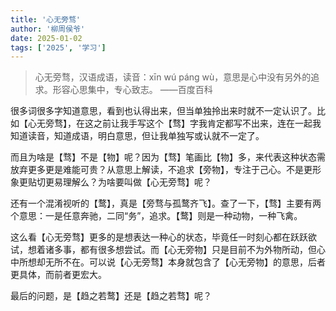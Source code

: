 ```yaml
---
title: '心无旁骛'
author: '柳周侯爷'
date: 2025-01-02
tags: ['2025', '学习']
---
```


> 心无旁骛，汉语成语，读音：xīn wú páng wù，意思是心中没有另外的追求。形容心思集中，专心致志。 ——百度百科

很多词很多字知道意思，看到也认得出来，但当单独拎出来时就不一定认识了。比如【心无旁骛】，在这之前让我手写这个【骛】字我肯定都写不出来，连在一起我知道读音，知道成语，明白意思，但让我单独写或认就不一定了。

而且为啥是【骛】不是【物】呢？因为【骛】笔画比【物】多，来代表这种状态需放弃更多更是难能可贵？从意思上解读，不追求【旁物】，专注于己心。不是更形象更贴切更易理解么？为啥要叫做【心无旁骛】呢？

还有一个混淆视听的【鹜】，真是【旁骛与孤鹜齐飞】。查了一下，【骛】主要有两个意思：一是任意奔驰，二同“务”，追求。【鹜】则是一种动物，一种飞禽。

这么看【心无旁骛】更多的是想表达一种心的状态，毕竟任一时刻心都在跃跃欲试，想着诸多事，都有很多想尝试。而【心无旁物】只是目前不为外物所动，但心中所想却无所不在。可以说【心无旁骛】本身就包含了【心无旁物】的意思，后者更具体，而前者更宏大。

最后的问题，是【趋之若鹜】还是【趋之若骛】呢？